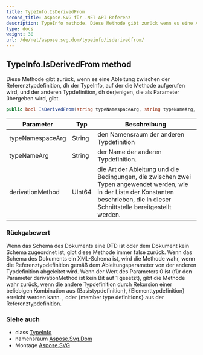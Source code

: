 ```yaml
---
title: TypeInfo.IsDerivedFrom
second_title: Aspose.SVG für .NET-API-Referenz
description: TypeInfo methode. Diese Methode gibt zurück wenn es eine Ableitung zwischen der Referenztypdefinition dh der TypeInfo auf der die Methode aufgerufen wird und der anderen Typdefinition dh derjenigen die als Parameter übergeben wird gibt.
type: docs
weight: 30
url: /de/net/aspose.svg.dom/typeinfo/isderivedfrom/
---
```

## TypeInfo.IsDerivedFrom method

Diese Methode gibt zurück, wenn es eine Ableitung zwischen der Referenztypdefinition, dh der TypeInfo, auf der die Methode aufgerufen wird, und der anderen Typdefinition, dh derjenigen, die als Parameter übergeben wird, gibt.

```csharp
public bool IsDerivedFrom(string typeNamespaceArg, string typeNameArg, ulong derivationMethod)
```

| Parameter | Typ | Beschreibung |
| --- | --- | --- |
| typeNamespaceArg | String | den Namensraum der anderen Typdefinition |
| typeNameArg | String | der Name der anderen Typdefinition. |
| derivationMethod | UInt64 | die Art der Ableitung und die Bedingungen, die zwischen zwei Typen angewendet werden, wie in der Liste der Konstanten beschrieben, die in dieser Schnittstelle bereitgestellt werden. |

### Rückgabewert

Wenn das Schema des Dokuments eine DTD ist oder dem Dokument kein Schema zugeordnet ist, gibt diese Methode immer false zurück. Wenn das Schema des Dokuments ein XML-Schema ist, wird die Methode wahr, wenn die Referenztypdefinition gemäß dem Ableitungsparameter von der anderen Typdefinition abgeleitet wird. Wenn der Wert des Parameters 0 ist (für den Parameter derivationMethod ist kein Bit auf 1 gesetzt), gibt die Methode wahr zurück, wenn die andere Typdefinition durch Rekursion einer beliebigen Kombination aus {Basistypdefinition}, {Elementtypdefinition} erreicht werden kann. , oder {member type definitions} aus der Referenztypdefinition.

### Siehe auch

* class [TypeInfo](../)
* namensraum [Aspose.Svg.Dom](../../typeinfo/)
* Montage [Aspose.SVG](../../../)



